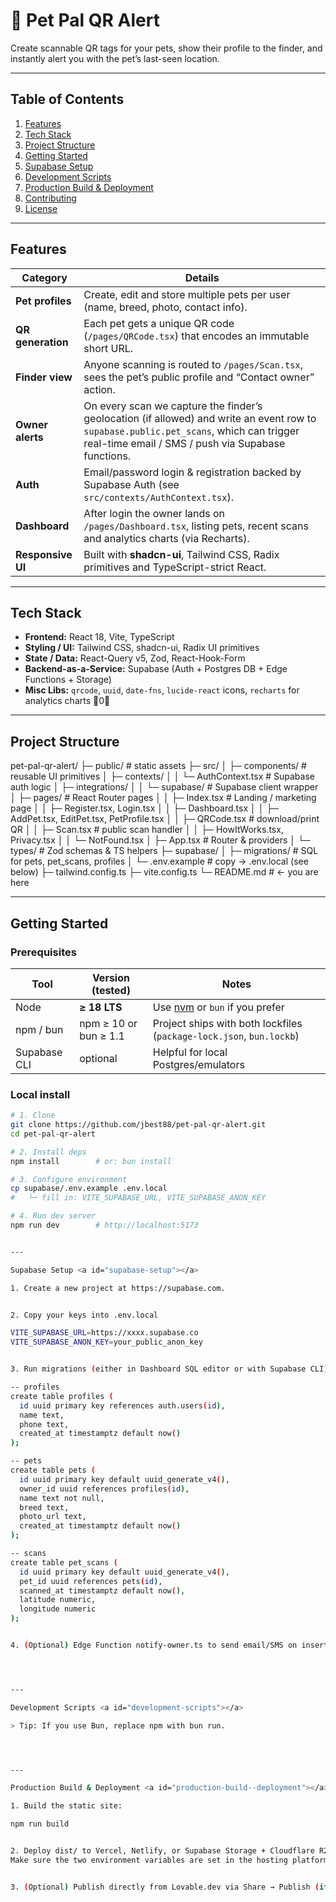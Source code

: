 # 🐾 Pet Pal QR Alert

Create scannable QR tags for your pets, show their profile to the finder, and instantly alert you with the pet’s last-seen location.

---

## Table of Contents
1. [Features](#features)  
2. [Tech Stack](#tech-stack)  
3. [Project Structure](#project-structure)  
4. [Getting Started](#getting-started)  
5. [Supabase Setup](#supabase-setup)  
6. [Development Scripts](#development-scripts)  
7. [Production Build & Deployment](#production-build--deployment)  
8. [Contributing](#contributing)  
9. [License](#license)  

---

## Features <a id="features"></a>

| Category          | Details |
| ----------------- | ------- |
| **Pet profiles**  | Create, edit and store multiple pets per user (name, breed, photo, contact info). |
| **QR generation** | Each pet gets a unique QR code (`/pages/QRCode.tsx`) that encodes an immutable short URL. |
| **Finder view**   | Anyone scanning is routed to `/pages/Scan.tsx`, sees the pet’s public profile and “Contact owner” action. |
| **Owner alerts**  | On every scan we capture the finder’s geolocation (if allowed) and write an event row to `supabase.public.pet_scans`, which can trigger real-time email / SMS / push via Supabase functions. |
| **Auth**          | Email/password login & registration backed by Supabase Auth (see `src/contexts/AuthContext.tsx`). |
| **Dashboard**     | After login the owner lands on `/pages/Dashboard.tsx`, listing pets, recent scans and analytics charts (via Recharts). |
| **Responsive UI** | Built with **shadcn-ui**, Tailwind CSS, Radix primitives and TypeScript-strict React. |

---

## Tech Stack <a id="tech-stack"></a>

- **Frontend:** React 18, Vite, TypeScript  
- **Styling / UI:** Tailwind CSS, shadcn-ui, Radix UI primitives  
- **State / Data:** React-Query v5, Zod, React-Hook-Form  
- **Backend-as-a-Service:** Supabase (Auth + Postgres DB + Edge Functions + Storage)  
- **Misc Libs:** `qrcode`, `uuid`, `date-fns`, `lucide-react` icons, `recharts` for analytics charts 0

---

## Project Structure <a id="project-structure"></a>

pet-pal-qr-alert/ ├─ public/                # static assets ├─ src/ │  ├─ components/         # reusable UI primitives │  ├─ contexts/ │  │  └─ AuthContext.tsx  # Supabase auth logic │  ├─ integrations/ │  │  └─ supabase/        # Supabase client wrapper │  ├─ pages/              # React Router pages │  │  ├─ Index.tsx        # Landing / marketing page │  │  ├─ Register.tsx, Login.tsx │  │  ├─ Dashboard.tsx │  │  ├─ AddPet.tsx, EditPet.tsx, PetProfile.tsx │  │  ├─ QRCode.tsx       # download/print QR │  │  ├─ Scan.tsx         # public scan handler │  │  ├─ HowItWorks.tsx, Privacy.tsx │  │  └─ NotFound.tsx │  ├─ App.tsx             # Router & providers │  └─ types/              # Zod schemas & TS helpers ├─ supabase/ │  ├─ migrations/         # SQL for pets, pet_scans, profiles │  └─ .env.example        # copy → .env.local (see below) ├─ tailwind.config.ts ├─ vite.config.ts └─ README.md              # ← you are here

---

## Getting Started <a id="getting-started"></a>

### Prerequisites
| Tool           | Version (tested) | Notes |
| -------------- | ---------------- | ----- |
| Node           | **≥ 18 LTS**     | Use [nvm](https://github.com/nvm-sh/nvm) or `bun` if you prefer |
| npm / bun      | npm ≥ 10 or bun ≥ 1.1 | Project ships with both lockfiles (`package-lock.json`, `bun.lockb`) |
| Supabase CLI   | optional         | Helpful for local Postgres/emulators |

### Local install

```bash
# 1. Clone
git clone https://github.com/jbest88/pet-pal-qr-alert.git
cd pet-pal-qr-alert

# 2. Install deps
npm install        # or: bun install

# 3. Configure environment
cp supabase/.env.example .env.local
#   └─ fill in: VITE_SUPABASE_URL, VITE_SUPABASE_ANON_KEY

# 4. Run dev server
npm run dev        # http://localhost:5173


---

Supabase Setup <a id="supabase-setup"></a>

1. Create a new project at https://supabase.com.


2. Copy your keys into .env.local

VITE_SUPABASE_URL=https://xxxx.supabase.co
VITE_SUPABASE_ANON_KEY=your_public_anon_key


3. Run migrations (either in Dashboard SQL editor or with Supabase CLI):

-- profiles
create table profiles (
  id uuid primary key references auth.users(id),
  name text,
  phone text,
  created_at timestamptz default now()
);

-- pets
create table pets (
  id uuid primary key default uuid_generate_v4(),
  owner_id uuid references profiles(id),
  name text not null,
  breed text,
  photo_url text,
  created_at timestamptz default now()
);

-- scans
create table pet_scans (
  id uuid primary key default uuid_generate_v4(),
  pet_id uuid references pets(id),
  scanned_at timestamptz default now(),
  latitude numeric,
  longitude numeric
);


4. (Optional) Edge Function notify-owner.ts to send email/SMS on insert into pet_scans.




---

Development Scripts <a id="development-scripts"></a>

> Tip: If you use Bun, replace npm with bun run.




---

Production Build & Deployment <a id="production-build--deployment"></a>

1. Build the static site:

npm run build


2. Deploy dist/ to Vercel, Netlify, or Supabase Storage + Cloudflare R2.
Make sure the two environment variables are set in the hosting platform.


3. (Optional) Publish directly from Lovable.dev via Share → Publish (if you’re using the Lovable workflow). 